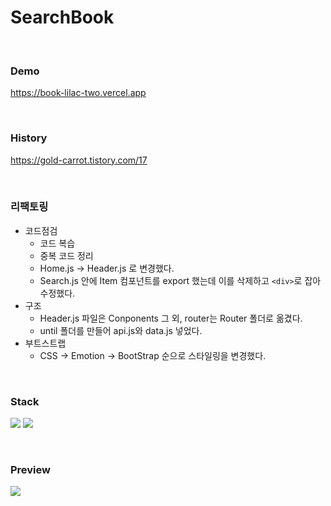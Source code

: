 # SearchBook

<br />

### Demo
https://book-lilac-two.vercel.app

<br />

### History
https://gold-carrot.tistory.com/17

<br />

### 리팩토링 
* 코드점검
  * 코드 복습
  * 중복 코드 정리
  * Home.js → Header.js 로 변경했다. 
  * Search.js 안에 Item 컴포넌트를 export 했는데 이를 삭제하고 ```<div>```로 잡아 수정했다.
* 구조
  * Header.js 파일은 Conponents 그 외, router는 Router 폴더로 옮겼다. 
  * until 폴더를 만들어 api.js와 data.js 넣었다.
* 부트스트랩
  * CSS → Emotion → BootStrap 순으로 스타일링을 변경했다.
  
<br />

### Stack
<img src="https://img.shields.io/badge/react-61DAFB?style=for-the-badge&logo=react&logoColor=black">  <img src="https://img.shields.io/badge/bootstrap-7952B3?style=for-the-badge&logo=bootstrap&logoColor=white">

<br />

### Preview
<img src="https://im.ezgif.com/tmp/ezgif-1-f032bd41cd.gif" />
